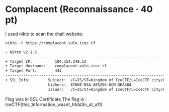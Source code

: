 # Complacent (Reconnaissance · 40 pt)

I used nikto to scan the chall website:
```bash
nikto -h https://complacent.vuln.icec.tf

- Nikto v2.1.6
---------------------------------------------------------------------------
+ Target IP:          104.154.248.13
+ Target Hostname:    complacent.vuln.icec.tf
+ Target Port:        443
---------------------------------------------------------------------------
+ SSL Info:        Subject:  /C=IS/ST=Kingdom of IceCTF/L=IceCTF city/O=Secret IceCTF Buisness Corp/OU=Flag: IceCTF{this_1nformation_wasnt_h1dd3n_at_a11}/CN=complacent.icec.tf
                   Ciphers:  ECDHE-RSA-AES256-GCM-SHA384
                   Issuer:   /C=IS/ST=Kingdom of IceCTF/L=IceCTF city/O=Secret IceCTF Buisness Corp/OU=Flag: IceCTF{this_1nformation_wasnt_h1dd3n_at_a11}/CN=complacent.icec.tf
```
                   
Flag was in SSL Certificate
The flag is : IceCTF{this_1nformation_wasnt_h1dd3n_at_a11}
